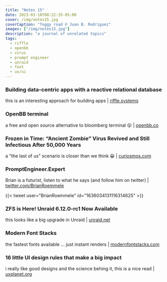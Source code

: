 ```yaml
---
title: "Notes 15"
date: 2023-03-18T08:22:35-05:00
cover: /img/notes15.jpg
coverCaption: "foggy road © Juan B. Rodriguez"
images: ["/img/notes15.jpg"]
description: "a journal of unrelated topics"
tags:
  - riffle
  - openbb
  - virus
  - prompt engineer
  - unraid
  - font
  - ux/ui
---
```


### Building data-centric apps with a reactive relational database

this is an interesting approach for building apps | [riffle.systems](https://riffle.systems/essays/prelude/)

### OpenBB terminal

a free and open source alternative to bloomberg terminal 😮 | [openbb.co](https://openbb.co)

### Frozen in Time: “Ancient Zombie” Virus Revived and Still Infectious After 50,000 Years

a "the last of us" scenario is closer than we think 😀 | [curiosmos.com](https://curiosmos.com/frozen-in-time-ancient-zombie-virus-revived-and-still-infectious-after-50000-years/)

### PromptEngineer.Expert

Brian is a futurist, listen to what he says (and follow him on twitter) | [twitter.com/BrianRoemmele](https://twitter.com/BrianRoemmele/status/1636034131116314625?s=20)

{{< tweet user="BrianRoemmele" id="1636034131116314625" >}}

### ZFS is Here! Unraid 6.12.0-rc1 Now Available

this looks like a big upgrade in Unraid | [unraid.net](https://unraid.net/blog/6-12-0-rc1)

### Modern Font Stacks

the fastest fonts available ... just instant renders | [modernfontstacks.com](https://modernfontstacks.com/#font-stacks)

### 16 little UI design rules that make a big impact

i really like good designs and the science behing it, this is a nice read | [uxplanet.org](https://uxplanet.org/16-ui-design-tips-ba2e7524d203)
